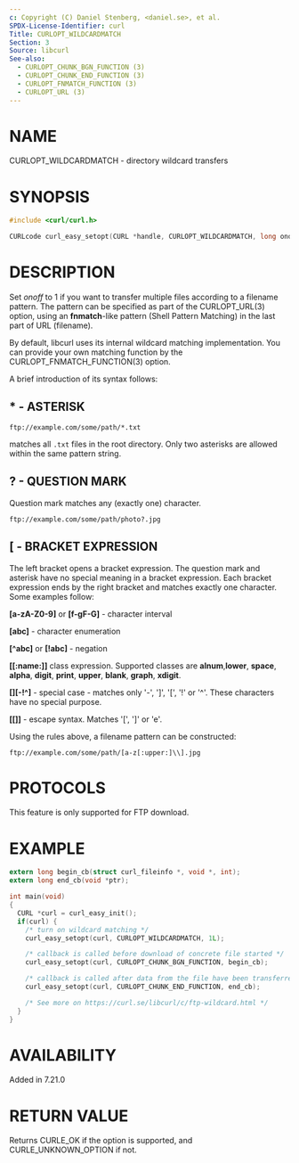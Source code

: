 ```yaml
---
c: Copyright (C) Daniel Stenberg, <daniel.se>, et al.
SPDX-License-Identifier: curl
Title: CURLOPT_WILDCARDMATCH
Section: 3
Source: libcurl
See-also:
  - CURLOPT_CHUNK_BGN_FUNCTION (3)
  - CURLOPT_CHUNK_END_FUNCTION (3)
  - CURLOPT_FNMATCH_FUNCTION (3)
  - CURLOPT_URL (3)
---
```


# NAME

CURLOPT_WILDCARDMATCH - directory wildcard transfers

# SYNOPSIS

~~~c
#include <curl/curl.h>

CURLcode curl_easy_setopt(CURL *handle, CURLOPT_WILDCARDMATCH, long onoff);
~~~

# DESCRIPTION

Set *onoff* to 1 if you want to transfer multiple files according to a
filename pattern. The pattern can be specified as part of the CURLOPT_URL(3)
option, using an **fnmatch**-like pattern (Shell Pattern Matching) in the last
part of URL (filename).

By default, libcurl uses its internal wildcard matching implementation. You
can provide your own matching function by the
CURLOPT_FNMATCH_FUNCTION(3) option.

A brief introduction of its syntax follows:

## * - ASTERISK

    ftp://example.com/some/path/*.txt

matches all `.txt` files in the root directory. Only two asterisks are allowed
within the same pattern string.

## ? - QUESTION MARK

Question mark matches any (exactly one) character.

    ftp://example.com/some/path/photo?.jpg

## [ - BRACKET EXPRESSION

The left bracket opens a bracket expression. The question mark and asterisk have
no special meaning in a bracket expression. Each bracket expression ends by the
right bracket and matches exactly one character. Some examples follow:

**[a-zA-Z0-9]** or **[f-gF-G]** - character interval

**[abc]** - character enumeration

**[^abc]** or **[!abc]** - negation

**[[:name:]]** class expression. Supported classes are **alnum**,**lower**,
**space**, **alpha**, **digit**, **print**, **upper**, **blank**, **graph**,
**xdigit**.

**[][-!^]** - special case - matches only '-', ']', '[', '!' or '^'. These
characters have no special purpose.

**[[]]** - escape syntax. Matches '[', ']' or 'e'.

Using the rules above, a filename pattern can be constructed:

    ftp://example.com/some/path/[a-z[:upper:]\\].jpg

# PROTOCOLS

This feature is only supported for FTP download.

# EXAMPLE

~~~c
extern long begin_cb(struct curl_fileinfo *, void *, int);
extern long end_cb(void *ptr);

int main(void)
{
  CURL *curl = curl_easy_init();
  if(curl) {
    /* turn on wildcard matching */
    curl_easy_setopt(curl, CURLOPT_WILDCARDMATCH, 1L);

    /* callback is called before download of concrete file started */
    curl_easy_setopt(curl, CURLOPT_CHUNK_BGN_FUNCTION, begin_cb);

    /* callback is called after data from the file have been transferred */
    curl_easy_setopt(curl, CURLOPT_CHUNK_END_FUNCTION, end_cb);

    /* See more on https://curl.se/libcurl/c/ftp-wildcard.html */
  }
}
~~~

# AVAILABILITY

Added in 7.21.0

# RETURN VALUE

Returns CURLE_OK if the option is supported, and CURLE_UNKNOWN_OPTION if not.
